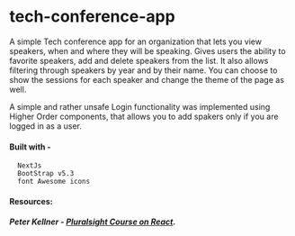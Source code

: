 # tech-conference-app

A simple Tech conference app for an organization that lets you view speakers, when and where they will be speaking. Gives users the ability to favorite speakers, add and delete speakers from the list. It also allows filtering through speakers by year and by their name. You can choose to show the sessions for each speaker and change the theme of the page as well.

A simple and rather unsafe Login functionality was implemented using Higher Order components, that allows you to add spakers only if you are logged in as a user.

#### Built with -
      NextJs
      BootStrap v5.3
      font Awesome icons

#### Resources:
##### Peter Kellner - [Pluralsight Course on React](https://app.pluralsight.com/library/courses/react-components-designing/table-of-contents).
